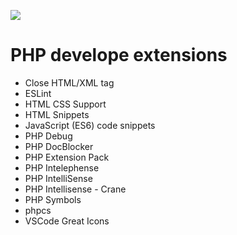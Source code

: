 ![](https://code.visualstudio.com/assets/blogs/2017/10/24/blueicon.png)
# PHP develope extensions
- Close HTML/XML tag
- ESLint
- HTML CSS Support
- HTML Snippets
- JavaScript (ES6) code snippets
- PHP Debug
- PHP DocBlocker
- PHP Extension Pack
- PHP Intelephense
- PHP IntelliSense
- PHP Intellisense - Crane
- PHP Symbols
- phpcs
- VSCode Great Icons

